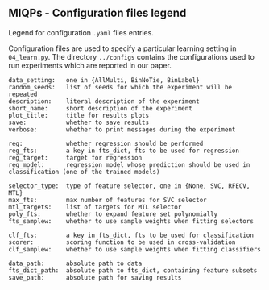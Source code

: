 ## MIQPs - Configuration files legend

Legend for configuration `.yaml` files entries. 

Configuration files are used to specify a particular learning setting in `04_learn.py`. 
The directory `../configs` contains the configurations used to run experiments which are reported in our paper. 

    data_setting:   one in {AllMulti, BinNoTie, BinLabel}
    random_seeds:   list of seeds for which the experiment will be repeated
    description:    literal description of the experiment
    short_name:     short description of the experiment
    plot_title:     title for results plots
    save:           whether to save results
    verbose:        whether to print messages during the experiment

    reg:            whether regression should be performed
    reg_fts:        a key in fts_dict, fts to be used for regression
    reg_target:     target for regression
    reg_model:      regression model whose prediction should be used in classification (one of the trained models)

    selector_type:  type of feature selector, one in {None, SVC, RFECV, MTL}
    max_fts:        max number of features for SVC selector
    mtl_targets:    list of targets for MTL selector
    poly_fts:       whether to expand feature set polynomially
    fts_samplew:    whether to use sample weights when fitting selectors

    clf_fts:        a key in fts_dict, fts to be used for classification
    scorer:         scoring function to be used in cross-validation
    clf_samplew:    whether to use sample weights when fitting classifiers

    data_path:      absolute path to data
    fts_dict_path:  absolute path to fts_dict, containing feature subsets
    save_path:      absolute path for saving results
